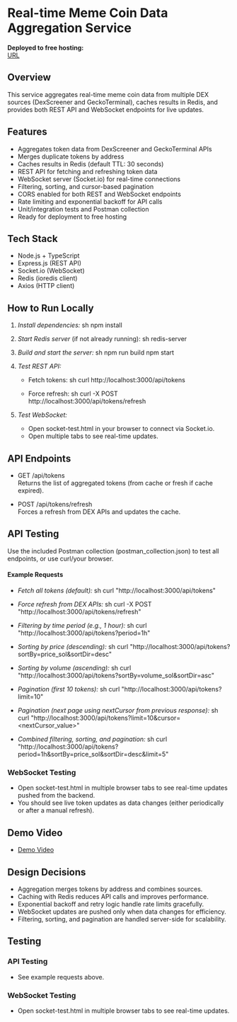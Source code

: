 # Real-time Meme Coin Data Aggregation Service

**Deployed to free hosting:**  
[URL](https://real-time-data-aggregation.onrender.com/api/tokens)  


## Overview

This service aggregates real-time meme coin data from multiple DEX sources (DexScreener and GeckoTerminal), caches results in Redis, and provides both REST API and WebSocket endpoints for live updates.

## Features

- Aggregates token data from DexScreener and GeckoTerminal APIs
- Merges duplicate tokens by address
- Caches results in Redis (default TTL: 30 seconds)
- REST API for fetching and refreshing token data
- WebSocket server (Socket.io) for real-time connections
- Filtering, sorting, and cursor-based pagination
- CORS enabled for both REST and WebSocket endpoints
- Rate limiting and exponential backoff for API calls
- Unit/integration tests and Postman collection
- Ready for deployment to free hosting

## Tech Stack

- Node.js + TypeScript
- Express.js (REST API)
- Socket.io (WebSocket)
- Redis (ioredis client)
- Axios (HTTP client)

## How to Run Locally

1. *Install dependencies:*
   sh
   npm install
   

2. *Start Redis server* (if not already running):
   sh
   redis-server
   

3. *Build and start the server:*
   sh
   npm run build
   npm start
   

4. *Test REST API:*
   - Fetch tokens:
     sh
     curl http://localhost:3000/api/tokens
     
   - Force refresh:
     sh
     curl -X POST http://localhost:3000/api/tokens/refresh
     

5. *Test WebSocket:*
   - Open socket-test.html in your browser to connect via Socket.io.
   - Open multiple tabs to see real-time updates.

## API Endpoints

- GET /api/tokens  
  Returns the list of aggregated tokens (from cache or fresh if cache expired).

- POST /api/tokens/refresh  
  Forces a refresh from DEX APIs and updates the cache.

## API Testing

Use the included Postman collection (postman_collection.json) to test all endpoints, or use curl/your browser.

#### Example Requests

- *Fetch all tokens (default):*
  sh
  curl "http://localhost:3000/api/tokens"
  

- *Force refresh from DEX APIs:*
  sh
  curl -X POST "http://localhost:3000/api/tokens/refresh"
  

- *Filtering by time period (e.g., 1 hour):*
  sh
  curl "http://localhost:3000/api/tokens?period=1h"
  

- *Sorting by price (descending):*
  sh
  curl "http://localhost:3000/api/tokens?sortBy=price_sol&sortDir=desc"
  

- *Sorting by volume (ascending):*
  sh
  curl "http://localhost:3000/api/tokens?sortBy=volume_sol&sortDir=asc"
  

- *Pagination (first 10 tokens):*
  sh
  curl "http://localhost:3000/api/tokens?limit=10"
  

- *Pagination (next page using nextCursor from previous response):*
  sh
  curl "http://localhost:3000/api/tokens?limit=10&cursor=<nextCursor_value>"
  

- *Combined filtering, sorting, and pagination:*
  sh
  curl "http://localhost:3000/api/tokens?period=1h&sortBy=price_sol&sortDir=desc&limit=5"
  

### WebSocket Testing

- Open socket-test.html in multiple browser tabs to see real-time updates pushed from the backend.
- You should see live token updates as data changes (either periodically or after a manual refresh).

## Demo Video

- [Demo Video](https://drive.google.com/file/d/1eY_ImSKYNch4e9eCVm8cYoR6zzO_VHJ8/view?usp=sharing) 

## Design Decisions

- Aggregation merges tokens by address and combines sources.
- Caching with Redis reduces API calls and improves performance.
- Exponential backoff and retry logic handle rate limits gracefully.
- WebSocket updates are pushed only when data changes for efficiency.
- Filtering, sorting, and pagination are handled server-side for scalability.

## Testing

### API Testing
- See example requests above.

### WebSocket Testing
- Open socket-test.html in multiple browser tabs to see real-time updates.
